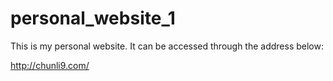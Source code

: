 # personal_website_1

This is my personal website.
It can be accessed through the address below:

http://chunli9.com/
